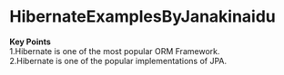 # HibernateExamplesByJanakinaidu

**Key Points** <br>
1.Hibernate is one of the most popular ORM Framework.<br>
2.Hibernate is one of the popular implementations of JPA.
